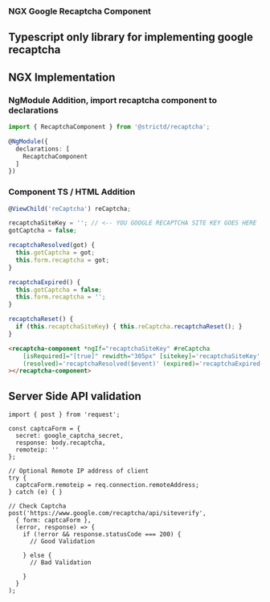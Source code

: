 ### NGX Google Recaptcha Component

## Typescript only library for implementing google recaptcha

## NGX Implementation
### NgModule Addition, import recaptcha component to declarations
```ts
import { RecaptchaComponent } from '@strictd/recaptcha';

@NgModule({
  declarations: [
    RecaptchaComponent
  ]
})
```


### Component TS / HTML Addition
```ts
@ViewChild('reCaptcha') reCaptcha;

recaptchaSiteKey = ''; // <-- YOU GOOGLE RECAPTCHA SITE KEY GOES HERE
gotCaptcha = false;

recaptchaResolved(got) {
  this.gotCaptcha = got;
  this.form.recaptcha = got;
}

recaptchaExpired() {
  this.gotCaptcha = false;
  this.form.recaptcha = '';
}

recaptchaReset() {
  if (this.recaptchaSiteKey) { this.reCaptcha.recaptchaReset(); }
}
```

```html
<recaptcha-component *ngIf="recaptchaSiteKey" #reCaptcha 
    [isRequired]="[true]" rewidth="305px" [sitekey]='recaptchaSiteKey' 
    (resolved)='recaptchaResolved($event)' (expired)='recaptchaExpired()'
></recaptcha-component>
```




## Server Side API validation
```
import { post } from 'request';

const captcaForm = {
  secret: google_captcha_secret,
  response: body.recaptcha,
  remoteip: ''
};

// Optional Remote IP address of client
try {
  captcaForm.remoteip = req.connection.remoteAddress;
} catch (e) { }

// Check Captcha
post('https://www.google.com/recaptcha/api/siteverify',
  { form: captcaForm },
  (error, response) => {
    if (!error && response.statusCode === 200) {
      // Good Validation

    } else {
      // Bad Validation

    }
  }
);
```